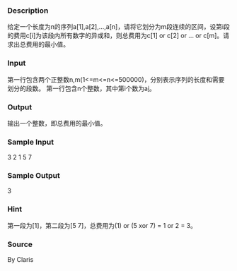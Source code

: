 
### Description
给定一个长度为n的序列a[1],a[2],...,a[n]，请将它划分为m段连续的区间，设第i段的费用c[i]为该段内所有数字的异或和，则总费用为c[1] or c[2] or ... or c[m]。请求出总费用的最小值。


### Input
第一行包含两个正整数n,m(1<=m<=n<=500000)，分别表示序列的长度和需要划分的段数。
第一行包含n个整数，其中第i个数为a[i](0<=a[i]<=10^18)。


### Output
输出一个整数，即总费用的最小值。


### Sample Input
3 2
1 5 7
### Sample Output
3
### Hint
第一段为[1]，第二段为[5 7]，总费用为(1) or (5 xor 7) = 1 or 2 = 3。

### Source
By Claris